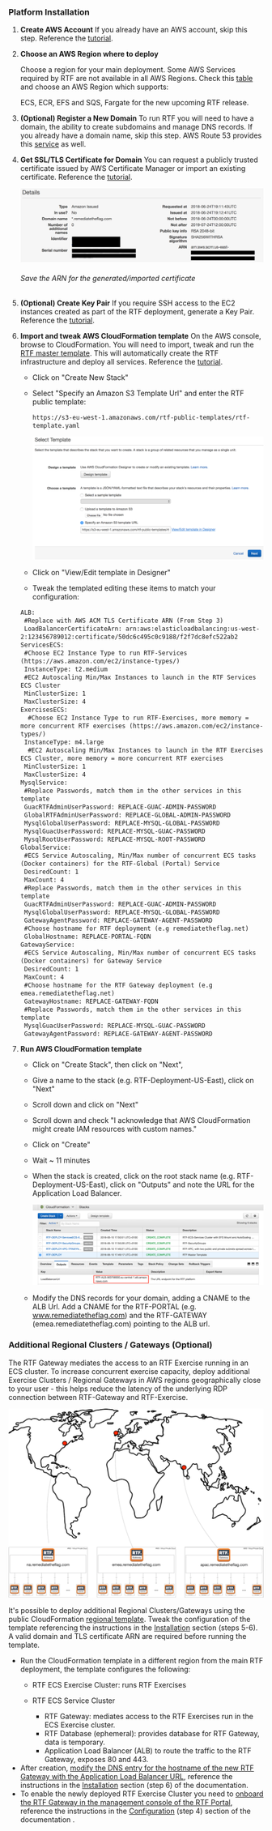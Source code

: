 ### Platform Installation

1. **Create AWS Account**
    If you already have an AWS account, skip this step. Reference the [tutorial](https://aws.amazon.com/premiumsupport/knowledge-center/create-and-activate-aws-account/).

2. **Choose an AWS Region where to deploy**

    Choose a region for your main deployment. Some AWS Services required by RTF are not available in all AWS Regions. Check this [table](<https://aws.amazon.com/about-aws/global-infrastructure/regional-product-services>) and choose an AWS Region which supports:

    ECS, ECR, EFS and SQS, Fargate for the new upcoming RTF release.

3. **(Optional) Register a New Domain** 
    To run RTF you will need to have a domain, the ability to create subdomains and manage DNS records.  If you already have a domain name, skip this step. AWS Route 53 provides this [service](https://docs.aws.amazon.com/Route53/latest/DeveloperGuide/domain-register.html) as well.

4. **Get SSL/TLS Certificate for Domain**
    You can request a publicly trusted certificate issued by AWS Certificate Manager or import an existing certificate. Reference the [tutorial](https://docs.aws.amazon.com/acm/latest/userguide/gs-acm-request-public.html).

    ![arn_acm_cert](img/arn_acm_cert.png)

    ###### Save the ARN for the generated/imported certificate

5. **(Optional) Create Key Pair**
    If you require SSH access to the EC2 instances created as part of the RTF deployment, generate a Key Pair. Reference the [tutorial](https://docs.aws.amazon.com/AWSEC2/latest/UserGuide/ec2-key-pairs.html#having-ec2-create-your-key-pair).

6. **Import and tweak AWS CloudFormation template**
    On the AWS console, browse to CloudFormation. You will need to import, tweak and run the [RTF master template](https://s3-eu-west-1.amazonaws.com/rtf-public-templates/rtf-template.yaml). This will automatically create the RTF infrastructure and deploy all services. Reference the [tutorial](https://docs.aws.amazon.com/AWSCloudFormation/latest/UserGuide/cfn-using-console-create-stack-template.html).

   - Click on "Create New Stack"

   - Select "Specify an Amazon S3 Template Url" and enter the RTF public template:

     ```
     https://s3-eu-west-1.amazonaws.com/rtf-public-templates/rtf-template.yaml
     ```

     ![select_template](img/select_template.png)

   - Click on "View/Edit template in Designer"

   - Tweak the templated editing these items to match your configuration:

    ```
    ALB:
     #Replace with AWS ACM TLS Certificate ARN (From Step 3)
     LoadBalancerCertificateArn: arn:aws:elasticloadbalancing:us-west-2:123456789012:certificate/50dc6c495c0c9188/f2f7dc8efc522ab2
    ServicesECS:
     #Choose EC2 Instance Type to run RTF-Services (https://aws.amazon.com/ec2/instance-types/)
     InstanceType: t2.medium
     #EC2 Autoscaling Min/Max Instances to launch in the RTF Services ECS Cluster
     MinClusterSize: 1
     MaxClusterSize: 4
    ExercisesECS:
      #Choose EC2 Instance Type to run RTF-Exercises, more memory = more concurrent RTF exercises (https://aws.amazon.com/ec2/instance-types/)
     InstanceType: m4.large
      #EC2 Autoscaling Min/Max Instances to launch in the RTF Exercises ECS Cluster, more memory = more concurrent RTF exercises
     MinClusterSize: 1
     MaxClusterSize: 4
    MysqlService:
     #Replace Passwords, match them in the other services in this template
     GuacRTFAdminUserPassword: REPLACE-GUAC-ADMIN-PASSWORD
     GlobalRTFAdminUserPassword: REPLACE-GLOBAL-ADMIN-PASSWORD
     MysqlGlobalUserPassword: REPLACE-MYSQL-GLOBAL-PASSWORD
     MysqlGuacUserPassword: REPLACE-MYSQL-GUAC-PASSWORD
     MysqlRootUserPassword: REPLACE-MYSQL-ROOT-PASSWORD
    GlobalService:
     #ECS Service Autoscaling, Min/Max number of concurrent ECS tasks (Docker containers) for the RTF-Global (Portal) Service
     DesiredCount: 1
     MaxCount: 4
     #Replace Passwords, match them in the other services in this template
     GuacRTFAdminUserPassword: REPLACE-GUAC-ADMIN-PASSWORD
     MysqlGlobalUserPassword: REPLACE-MYSQL-GLOBAL-PASSWORD
     GatewayAgentPassword: REPLACE-GATEWAY-AGENT-PASSWORD
     #Choose hostname for RTF deployment (e.g remediatetheflag.net)
     GlobalHostname: REPLACE-PORTAL-FQDN
    GatewayService:
     #ECS Service Autoscaling, Min/Max number of concurrent ECS tasks (Docker containers) for Gateway Service
     DesiredCount: 1
     MaxCount: 4
     #Choose hostname for the RTF Gateway deployment (e.g emea.remediatetheflag.net)
     GatewayHostname: REPLACE-GATEWAY-FQDN
     #Replace Passwords, match them in the other services in this template
     MysqlGuacUserPassword: REPLACE-MYSQL-GUAC-PASSWORD
     GatewayAgentPassword: REPLACE-GATEWAY-AGENT-PASSWORD
    ```

6. **Run AWS CloudFormation template**

      - Click on "Create Stack", then click on "Next", 

      - Give a name to the stack (e.g. RTF-Deployment-US-East), click on "Next"

      - Scroll down and click on "Next"

      - Scroll down and check "I acknowledge that AWS CloudFormation might create IAM resources with custom names."

      - Click on "Create"

      - Wait ~ 11 minutes

      - When the stack is created, click on the root stack name (e.g. RTF-Deployment-US-East), click on "Outputs" and note the URL for the Application Load Balancer.

        ![ALB Output](img/alb_output.png)

        

      - Modify the DNS records for your domain, adding a CNAME to the ALB Url. Add a CNAME for the RTF-PORTAL (e.g. www.remediatetheflag.com) and the RTF-GATEWAY (emea.remediatetheflag.com) pointing to the ALB url.



### Additional Regional Clusters / Gateways (Optional)

The RTF Gateway mediates the access to an RTF Exercise running in an ECS cluster. To increase concurrent exercise capacity, deploy additional Exercise Clusters / Regional Gateways in AWS regions geographically close to your user - this helps reduce the latency of the underlying RDP connection between RTF-Gateway and RTF-Exercise.

  ![regional_gateways](img/regions_rtf.png)

  

It's possible to deploy additional Regional Clusters/Gateways using the public CloudFormation [regional template](https://s3-eu-west-1.amazonaws.com/rtf-public-templates/rtf-template-regional-gateway.yaml). Tweak the configuration of the template referencing the instructions in the [Installation](install.md) section (steps 5-6). A valid domain and TLS certificate ARN are required before running the template.

- Run the CloudFormation template in a different region from the main RTF deployment, the template configures the following:
    - RTF ECS Exercise Cluster: runs RTF Exercises

    - RTF ECS Service Cluster 
      * RTF Gateway: mediates access to the RTF Exercises run in the ECS Exercise cluster.

      - RTF Database (ephemeral): provides database for RTF Gateway, data is temporary.
      - Application Load Balancer (ALB) to route the traffic to the RTF Gateway, exposes 80 and 443.
- After creation, <u>modify the DNS entry for the hostname of the new RTF Gateway with the Application Load Balancer URL</u>, reference the instructions in the [Installation](install.md) section (step 6) of the documentation.
- To enable the newly deployed RTF Exercise Cluster you need to <u>onboard the RTF Gateway in the management console of the RTF Portal</u>, reference the instructions in the [Configuration](configure.md) (step 4) section of the documentation .

